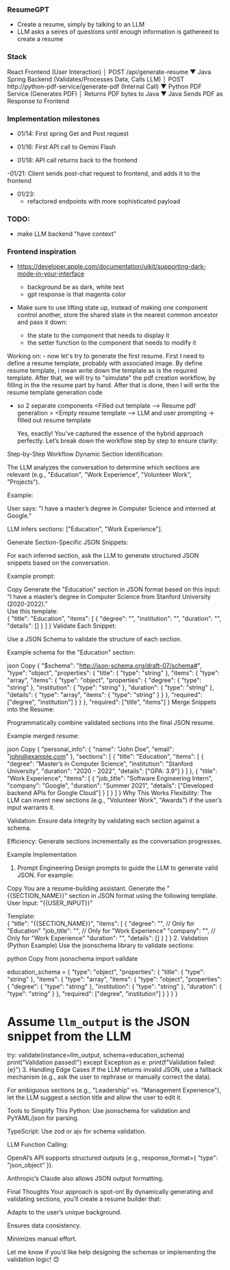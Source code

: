 ### ResumeGPT 
- Create a resume, simply by talking to an LLM
- LLM asks a seires of questions until enough information is gathereed to create a resume

### Stack
React Frontend (User Interaction)
  │
  POST /api/generate-resume
  ▼
Java Spring Backend (Validates/Processes Data, Calls LLM)
  │
  POST http://python-pdf-service/generate-pdf (Internal Call)
  ▼
Python PDF Service (Generates PDF)
  │
  Returns PDF bytes to Java
  ▼
Java Sends PDF as Response to Frontend


### Implementation milestones 
- 01/14: First spring Get and Post request 

- 01/16: First API call to Gemini Flash

- 01/18: API call returns back to the frontend 

-01/21:
    Client sends post-chat request to frontend, and adds it to the frontend

- 01/23:
    - refactored endpoints with more sophisticated payload 

### TODO:
- make LLM backend "have context"


### Frontend inspiration
- https://developer.apple.com/documentation/uikit/supporting-dark-mode-in-your-interface
    - background be as dark, white text
    - gpt response is that magenta color


- Make sure to use lifting state up, instead of making one component control another, store the shared state in the nearest common ancestor and pass it down:
    - the state to the component that needs to display it 
    - the setter function to the component that needs to modify it 


Working on:
    - now let's try to generate the first resume. First I need to define a resume template, probably with associated image. By define resume template, i mean write down the template as is the required template. After that, we will try to "simulate" the pdf creation workflow, by filling in the the resume part by hand. After that is done, then I will write the resume template generation code 
  
  - so 2 separate components
    <Filled out template --> Resume pdf generation >
    <Empty resume template --> LLM and user prompting -> filled out resume template 

    Yes, exactly! You’ve captured the essence of the hybrid approach perfectly. Let’s break down the workflow step by step to ensure clarity:

Step-by-Step Workflow
Dynamic Section Identification:

The LLM analyzes the conversation to determine which sections are relevant (e.g., "Education", "Work Experience", "Volunteer Work", "Projects").

Example:

User says: "I have a master’s degree in Computer Science and interned at Google."

LLM infers sections: ["Education", "Work Experience"].

Generate Section-Specific JSON Snippets:

For each inferred section, ask the LLM to generate structured JSON snippets based on the conversation.

Example prompt:

Copy
Generate the "Education" section in JSON format based on this input:  
"I have a master’s degree in Computer Science from Stanford University (2020-2022)."  
Use this template:  
{
  "title": "Education",
  "items": [
    {
      "degree": "",
      "institution": "",
      "duration": "",
      "details": []
    }
  ]
}
Validate Each Snippet:

Use a JSON Schema to validate the structure of each section.

Example schema for the "Education" section:

json
Copy
{
  "$schema": "http://json-schema.org/draft-07/schema#",
  "type": "object",
  "properties": {
    "title": { "type": "string" },
    "items": {
      "type": "array",
      "items": {
        "type": "object",
        "properties": {
          "degree": { "type": "string" },
          "institution": { "type": "string" },
          "duration": { "type": "string" },
          "details": { "type": "array", "items": { "type": "string" } }
        },
        "required": ["degree", "institution"]
      }
    }
  },
  "required": ["title", "items"]
}
Merge Snippets into the Resume:

Programmatically combine validated sections into the final JSON resume.

Example merged resume:

json
Copy
{
  "personal_info": { "name": "John Doe", "email": "john@example.com" },
  "sections": [
    {
      "title": "Education",
      "items": [
        {
          "degree": "Master’s in Computer Science",
          "institution": "Stanford University",
          "duration": "2020 - 2022",
          "details": ["GPA: 3.9"]
        }
      ]
    },
    {
      "title": "Work Experience",
      "items": [
        {
          "job_title": "Software Engineering Intern",
          "company": "Google",
          "duration": "Summer 2021",
          "details": ["Developed backend APIs for Google Cloud"]
        }
      ]
    }
  ]
}
Why This Works
Flexibility: The LLM can invent new sections (e.g., "Volunteer Work", "Awards") if the user’s input warrants it.

Validation: Ensure data integrity by validating each section against a schema.

Efficiency: Generate sections incrementally as the conversation progresses.

Example Implementation
1. Prompt Engineering
Design prompts to guide the LLM to generate valid JSON. For example:

Copy
You are a resume-building assistant. Generate the "{{SECTION_NAME}}" section in JSON format using the following template.  
User Input: "{{USER_INPUT}}"  

Template:  
{
  "title": "{{SECTION_NAME}}",
  "items": [
    {
      "degree": "",      // Only for "Education"
      "job_title": "",   // Only for "Work Experience"
      "company": "",     // Only for "Work Experience"
      "duration": "",
      "details": []
    }
  ]
}
2. Validation (Python Example)
Use the jsonschema library to validate sections:

python
Copy
from jsonschema import validate

education_schema = {
  "type": "object",
  "properties": {
    "title": { "type": "string" },
    "items": {
      "type": "array",
      "items": {
        "type": "object",
        "properties": {
          "degree": { "type": "string" },
          "institution": { "type": "string" },
          "duration": { "type": "string" }
        },
        "required": ["degree", "institution"]
      }
    }
  }
}

# Assume `llm_output` is the JSON snippet from the LLM
try:
    validate(instance=llm_output, schema=education_schema)
    print("Validation passed!")
except Exception as e:
    print(f"Validation failed: {e}")
3. Handling Edge Cases
If the LLM returns invalid JSON, use a fallback mechanism (e.g., ask the user to rephrase or manually correct the data).

For ambiguous sections (e.g., "Leadership" vs. "Management Experience"), let the LLM suggest a section title and allow the user to edit it.

Tools to Simplify This
Python: Use jsonschema for validation and PyYAML/json for parsing.

TypeScript: Use zod or ajv for schema validation.

LLM Function Calling:

OpenAI’s API supports structured outputs (e.g., response_format={ "type": "json_object" }).

Anthropic’s Claude also allows JSON output formatting.

Final Thoughts
Your approach is spot-on! By dynamically generating and validating sections, you’ll create a resume builder that:

Adapts to the user’s unique background.

Ensures data consistency.

Minimizes manual effort.

Let me know if you’d like help designing the schemas or implementing the validation logic! 😊
